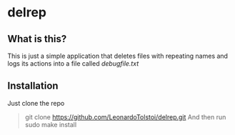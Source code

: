 # delrep
## What is this?
This is just a simple application that deletes files with repeating names and logs its actions into a file called *debugfile.txt*

## Installation
Just clone the repo
> git clone https://github.com/LeonardoTolstoi/delrep.git
And then run 
> sudo make install

